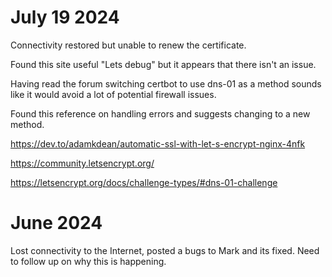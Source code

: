 # July 19 2024

Connectivity restored but unable to renew the certificate.

Found this site useful "Lets debug" but it appears that there isn't an issue.

Having read the forum switching certbot to use dns-01 as a method sounds like it would avoid a lot of potential firewall issues.

Found this reference on handling errors and suggests changing to a new method.

https://dev.to/adamkdean/automatic-ssl-with-let-s-encrypt-nginx-4nfk

https://community.letsencrypt.org/

https://letsencrypt.org/docs/challenge-types/#dns-01-challenge

# June 2024

Lost connectivity to the Internet, posted a bugs to Mark and its fixed. Need to follow up on why this is happening.